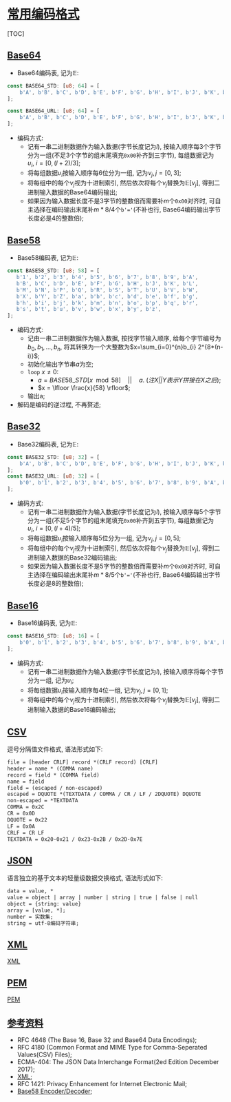 # [常用编码格式](#toc)

<span id='toc'></span>
[TOC]

## [Base64](#toc)

- Base64编码表, 记为$\mathbb{E}$:

```Rust
const BASE64_STD: [u8; 64] = [
    b'A', b'B', b'C', b'D', b'E', b'F', b'G', b'H', b'I', b'J', b'K', b'L', b'M', b'N', b'O', b'P', b'Q', b'R', b'S', b'T', b'U', b'V', b'W', b'X', b'Y', b'Z', b'a', b'b', b'c', b'd', b'e', b'f', b'g', b'h', b'i', b'j', b'k', b'l', b'm', b'n', b'o', b'p', b'q', b'r', b's', b't', b'u', b'v', b'w', b'x', b'y', b'z', b'0', b'1', b'2', b'3', b'4', b'5', b'6', b'7', b'8', b'9', b'+', b'/',
];

const BASE64_URL: [u8; 64] = [
    b'A', b'B', b'C', b'D', b'E', b'F', b'G', b'H', b'I', b'J', b'K', b'L', b'M', b'N', b'O', b'P', b'Q', b'R', b'S', b'T', b'U', b'V', b'W', b'X', b'Y', b'Z', b'a', b'b', b'c', b'd', b'e', b'f', b'g', b'h', b'i', b'j', b'k', b'l', b'm', b'n', b'o', b'p', b'q', b'r', b's', b't', b'u', b'v', b'w', b'x', b'y', b'z', b'0', b'1', b'2', b'3', b'4', b'5', b'6', b'7', b'8', b'9', b'-', b'_',
];
```

- 编码方式:
  - 记有一串二进制数据作为输入数据(字节长度记为$l$), 按输入顺序每3个字节分为一组(不足3个字节的组末尾填充`0x00`补齐到三字节), 每组数据记为$\upsilon_i,\ i=[0, (l+2)/3]$;
  - 将每组数据$\upsilon_i$按输入顺序每6位分为一组, 记为$\nu_j, j=[0,3]$;
  - 将每组中的每个$\nu_j$视为十进制索引, 然后依次将每个$\nu_j$替换为$\mathbb{E}[\nu_j]$, 得到二进制输入数据的Base64编码输出;
  - 如果因为输入数据长度不是3字节的整数倍而需要补$m$个`0x00`对齐时, 可自主选择在编码输出末尾补$m*8/4$个`b'='`(不补也行, Base64编码输出字节长度必是4的整数倍);

## [Base58](#toc)

- Base58编码表, 记为$\mathbb{E}$:

```Rust
const BASE58_STD: [u8; 58] = [
   b'1', b'2', b'3', b'4', b'5', b'6', b'7', b'8', b'9', b'A',
   b'B', b'C', b'D', b'E', b'F', b'G', b'H', b'J', b'K', b'L',
   b'M', b'N', b'P', b'Q', b'R', b'S', b'T', b'U', b'V', b'W',
   b'X', b'Y', b'Z', b'a', b'b', b'c', b'd', b'e', b'f', b'g',
   b'h', b'i', b'j', b'k', b'm', b'n', b'o', b'p', b'q', b'r',
   b's', b't', b'u', b'v', b'w', b'x', b'y', b'z',
];
```

- 编码方式:
  - 记由一串二进制数据作为输入数据, 按找字节输入顺序, 给每个字节编号为$b_0, b_1,\dots,b_n$, 将其转换为一个大整数为$x=\sum_{i=0}^{n}b_{i} 2^{8*(n-i)}$;
  - 初始化输出字节串$a$为空;
  - `loop` $x \ne 0$:
    - $a = BASE58\_STD[x\mod 58]\quad ||\quad a$. (*注$X||Y$表示$Y$拼接在$X$之后*);
    - $x = \lfloor \frac{x}{58} \rfloor$;
  - 输出a;
- 解码是编码的逆过程, 不再赘述;

## [Base32](#toc)

- Base32编码表, 记为$\mathbb{E}$:

```Rust
const BASE32_STD: [u8; 32] = [
    b'A', b'B', b'C', b'D', b'E', b'F', b'G', b'H', b'I', b'J', b'K', b'L', b'M', b'N', b'O', b'P', b'Q', b'R', b'S', b'T', b'U', b'V', b'W', b'X', b'Y', b'Z', b'2', b'3', b'4', b'5', b'6', b'7',
];
const BASE32_URL: [u8; 32] = [
    b'0', b'1', b'2', b'3', b'4', b'5', b'6', b'7', b'8', b'9', b'A', b'B', b'C', b'D', b'E', b'F', b'G', b'H', b'I', b'J', b'K', b'L', b'M', b'N', b'O', b'P', b'Q', b'R', b'S', b'T', b'U', b'V',
];
```

- 编码方式:
  - 记有一串二进制数据作为输入数据(字节长度记为$l$), 按输入顺序每5个字节分为一组(不足5个字节的组末尾填充`0x00`补齐到五字节), 每组数据记为$\upsilon_i,\ i=[0, (l+4)/5]$;
  - 将每组数据$\upsilon_i$按输入顺序每5位分为一组, 记为$\nu_j, j=[0,5]$;
  - 将每组中的每个$\nu_j$视为十进制索引, 然后依次将每个$\nu_j$替换为$\mathbb{E}[\nu_j]$, 得到二进制输入数据的Base32编码输出;
  - 如果因为输入数据长度不是5字节的整数倍而需要补$m$个`0x00`对齐时, 可自主选择在编码输出末尾补$m*8/5$个`b'='`(不补也行, Base64编码输出字节长度必是8的整数倍);

## [Base16](#toc)

- Base16编码表, 记为$\mathbb{E}$:

```Rust
const BASE16_STD: [u8; 16] = [
    b'0', b'1', b'2', b'3', b'4', b'5', b'6', b'7', b'8', b'9', b'A', b'B', b'C', b'D', b'E', b'F',
];
```

- 编码方式:
  - 记有一串二进制数据作为输入数据(字节长度记为$l$), 按输入顺序将每个字节分为一组, 记为$\upsilon_i$;
  - 将每组数据$\upsilon_i$按输入顺序每4位一组, 记为$\nu_j, j=[0,1]$;
  - 将每组中的每个$\nu_j$视为十进制索引, 然后依次将每个$\nu_j$替换为$\mathbb{E}[\nu_j]$, 得到二进制输入数据的Base16编码输出;

## [CSV](#toc)

逗号分隔值文件格式, 语法形式如下:

```txt
file = [header CRLF] record *(CRLF record) [CRLF]
header = name * (COMMA name)
record = field * (COMMA field)
name = field
field = (escaped / non-escaped)
escaped = DQUOTE *(TEXTDATA / COMMA / CR / LF / 2DQUOTE) DQUOTE
non-escaped = *TEXTDATA
COMMA = 0x2C
CR = 0x0D
DQUOTE = 0x22
LF = 0x0A
CRLF = CR LF
TEXTDATA = 0x20-0x21 / 0x23-0x2B / 0x2D-0x7E
```

## [JSON](#toc)

语言独立的基于文本的轻量级数据交换格式, 语法形式如下:

```txt
data = value, *
value = object | array | number | string | true | false | null
object = {string: value}
array = [value, *];
number = 实数集;
string = utf-8编码字符串;
```

## [XML](#toc)

[XML](https://www.w3.org/TR/REC-xml/)

## [PEM](#toc)

[PEM](https://tools.ietf.org/html/rfc1421)

## [参考资料](#toc)

- RFC 4648 (The Base 16, Base 32 and Base64 Data Encodings);
- RFC 4180 (Common Format and MIME Type for Comma-Seperated Values(CSV) Files);
- ECMA-404: The JSON Data Interchange Format(2ed Edition December 2017);
- [XML](https://www.w3.org/TR/REC-xml/);
- RFC 1421: Privacy Enhancement for Internet Electronic Mail;
- [Base58 Encoder/Decoder](https://github.com/bitcoin/bitcoin/blob/master/src/base58.cpp);
